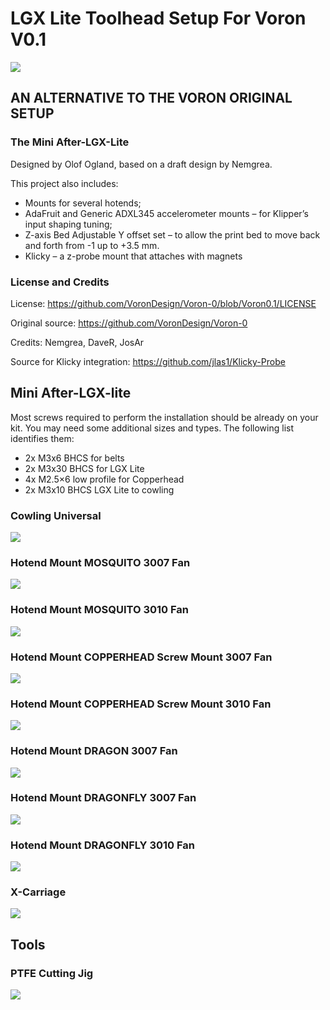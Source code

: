 # LGX Lite Toolhead Setup For Voron V0.1

![](./Images/mini-after-lgx-lite_header-1200x628.jpg)

## AN ALTERNATIVE TO THE VORON ORIGINAL SETUP

### The Mini After-LGX-Lite

Designed by Olof Ogland, based on a draft design by Nemgrea.

This project also includes:

- Mounts for several hotends;
- AdaFruit and Generic ADXL345 accelerometer mounts – for Klipper’s input shaping tuning;
- Z-axis Bed Adjustable Y offset set – to allow the print bed to move back and forth from -1 up to +3.5 mm.
- Klicky – a z-probe mount that attaches with magnets

### License and Credits

License:
https://github.com/VoronDesign/Voron-0/blob/Voron0.1/LICENSE

Original source:
https://github.com/VoronDesign/Voron-0

Credits:
Nemgrea, DaveR, JosAr

Source for Klicky integration:
https://github.com/jlas1/Klicky-Probe


## Mini After-LGX-lite

Most screws required to perform the installation should be already on your kit. You may need some additional sizes and types. The following list identifies them:

- 2x M3x6 BHCS for belts
- 2x M3x30 BHCS for LGX Lite
- 4x M2.5×6 low profile for Copperhead
- 2x M3x10 BHCS LGX Lite to cowling

### Cowling Universal
![](./Images/Cowling-Universal.png)
### Hotend Mount MOSQUITO 3007 Fan
![](./Images/Hotend-Mount-MOSQUITO-3007-Fan.png)
### Hotend Mount MOSQUITO 3010 Fan
![](./Images/Hotend-Mount-Mosquito-3010-Fan.png)
### Hotend Mount COPPERHEAD Screw Mount 3007 Fan
![](./Images/Hotend-Mount-Copperhead-Screw-Mount-3007-Fan.png)
### Hotend Mount COPPERHEAD Screw Mount 3010 Fan
![](./Images/Hotend-Mount-Copperhead-Screw-Mount-3010-Fan.png)
### Hotend Mount DRAGON 3007 Fan
![](./Images/Hotend-Mount-DRAGON-3007-Fan.png)
### Hotend Mount DRAGONFLY 3007 Fan
![](./Images/Hotend-Mount-DRAGONFLY-3007-Fan.png)
### Hotend Mount DRAGONFLY 3010 Fan
![](./Images/Hotend-Mount-DRAGONFLY-3010-Fan.png)
### X-Carriage
![](./Images/X-Carriage.png)

## Tools

### PTFE Cutting Jig
![](./Images/PTFE-Cutting-Jig.jpg)
